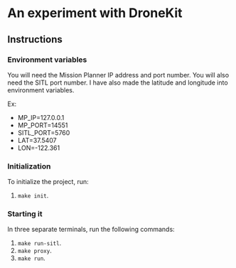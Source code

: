 # An experiment with DroneKit

## Instructions

### Environment variables

You will need the Mission Planner IP address and port number.
You will also need the SITL port number.
I have also made the latitude and longitude into environment variables.

Ex:
* MP_IP=127.0.0.1
* MP_PORT=14551
* SITL_PORT=5760
* LAT=37.5407
* LON=-122.361


### Initialization

To initialize the project, run:
1. `make init`.


### Starting it

In three separate terminals, run the following commands:
1. `make run-sitl`.
2. `make proxy`.
3. `make run`.

